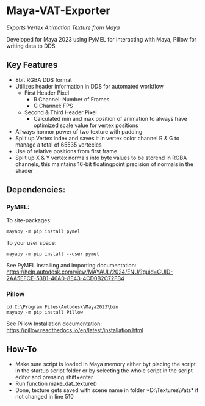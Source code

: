 # Maya-VAT-Exporter
*Exports Vertex Animation Texture from Maya*

Developed for Maya 2023 using PyMEL for interacting with Maya, Pillow for writing data to DDS


## Key Features 
* 8bit RGBA DDS format
* Utilizes header information in DDS for automated workflow
  - First Header Pixel
    - R Channel: Number of Frames
    - G Channel: FPS
  - Second & Third Header Pixel
    - Calculated min and max position of animation to always have optimized scale value for vertex positions
* Allways honnor power of two texture with padding
* Split up Vertex index and saves it in vertex color channel R & G to manage a total of 65535 vertecies
* Use of relative positions from first frame
* Split up X & Y vertex normals into byte values to be storend in RGBA channels, this maintains 16-bit floatingpoint precision of normals in the shader


## Dependencies:


  ### PyMEL:

  To site-packages:	
  
    mayapy -m pip install pymel
  To your user space:	
  
    mayapy -m pip install --user pymel
  
  See PyMEL Installing and importing documentation: https://help.autodesk.com/view/MAYAUL/2024/ENU/?guid=GUID-2AA5EFCE-53B1-46A0-8E43-4CD0B2C72FB4



  ### Pillow

    cd C:\Program Files\Autodesk\Maya2023\bin
    mayapy -m pip install Pillow
  See Pillow Installation documentation: https://pillow.readthedocs.io/en/latest/installation.html


  
## How-To
* Make sure script is loaded in Maya memory either byt placing the script in the startup script folder or by selecting the whole script in the script editor and pressing shift+enter
* Run function make_dat_texture()
* Done, texture gets saved with scene name in folder *D:\Textures\Vats\* if not changed in line 510
